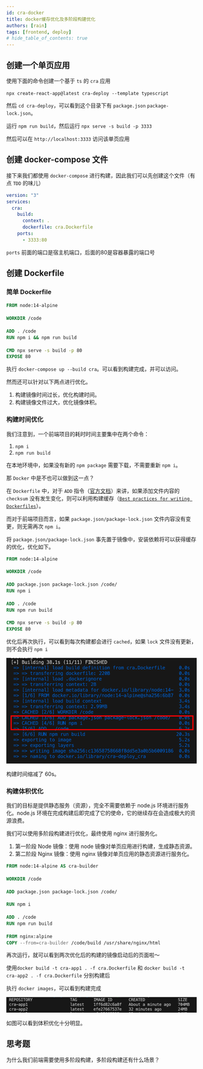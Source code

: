 ```yaml
---
id: cra-docker
title: docker缓存优化及多阶段构建优化
authors: [rain]
tags: [frontend, deploy]
# hide_table_of_contents: true
---
```


## 创建一个单页应用

使用下面的命令创建一个基于 `ts` 的 `cra` 应用

`npx create-react-app@latest cra-deploy --template typescript`

然后 `cd cra-deploy`，可以看到这个目录下有 `package.json` `package-lock.json`。

运行 `npm run build`，然后运行 `npx serve -s build -p 3333`

然后可以在 `http://localhost:3333` 访问该单页应用

## 创建 docker-compose 文件

接下来我们都使用 `docker-compose` 进行构建，因此我们可以先创建这个文件（有点 `TDD` 的味儿）

```yaml 
version: "3"
services:
  cra:
    build:
      context: .
      dockerfile: cra.Dockerfile 
    ports:
      - 3333:80
```

`ports` 前面的端口是宿主机端口，后面的80是容器暴露的端口号

## 创建 Dockerfile

### 简单 Dockerfile

```Dockerfile
FROM node:14-alpine

WORKDIR /code

ADD . /code
RUN npm i && npm run build 

CMD npx serve -s build -p 80
EXPOSE 80
```

执行 `docker-compose up --build cra`。可以看到构建完成，并可以访问。

然而还可以针对以下两点进行优化。
1. 构建镜像时间过长，优化构建时间。
2. 构建镜像文件过大，优化镜像体积。

### 构建时间优化

我们注意到，一个前端项目的耗时时间主要集中在两个命令：

1. `npm i`
2. `npm run build`

在本地环境中，如果没有新的 `npm package` 需要下载，不需要重新 `npm i`。

那 `Docker` 中是不也可以做到这一点？

在 `Dockerfile` 中，对于 `ADD` 指令（[官方文档]((https://docs.docker.com/engine/reference/builder/#add))）来讲，如果添加文件内容的 `checksum` 没有发生变化，则可以利用构建缓存（[`Best practices for writing Dockerfiles`](https://docs.docker.com/develop/develop-images/dockerfile_best-practices/#leverage-build-cache)）。

而对于前端项目而言，如果 `package.json/package-lock.json` 文件内容没有变更，则无需再次 `npm i`。

将 `package.json/package-lock.json` 事先置于镜像中，安装依赖将可以获得缓存的优化，优化如下。

```Dockerfile
FROM node:14-alpine

WORKDIR /code

ADD package.json package-lock.json /code/
RUN npm i

ADD . /code 
RUN npm run build

CMD npx serve -s build -p 80
EXPOSE 80
```

优化后再次执行，可以看到每次构建都会进行 `cached`，如果 `lock` 文件没有更新，则不会执行 `npm i`

![time-optimize](./asssets/time-optimize.png)

构建时间缩减了 60s。

### 构建体积优化

我们的目标是提供静态服务（资源），完全不需要依赖于 node.js 环境进行服务化。node.js 环境在完成构建后即完成了它的使命，它的继续存在会造成极大的资源浪费。

我们可以使用多阶段构建进行优化，最终使用 nginx 进行服务化。
1. 第一阶段 Node 镜像：使用 node 镜像对单页应用进行构建，生成静态资源。
2. 第二阶段 Nginx 镜像：使用 nginx 镜像对单页应用的静态资源进行服务化。

```Dockerfile
FROM node:14-alpine AS cra-builder

WORKDIR /code

ADD package.json package-lock.json /code/

RUN npm i

ADD . /code
RUN npm run build 

FROM nginx:alpine
COPY --from=cra-builder /code/build /usr/share/nginx/html
```

再次运行，就可以看到两次优化后的构建的镜像启动后的页面啦～

使用`docker build -t cra-app1 . -f cra.Dockerfile` 和 `docker build -t cra-app2 . -f cra.Dockerfile` 分别构建后

执行 `docker images`，可以看到构建完成

![size-optimize](./asssets/size-optimize.png)

如图可以看到体积优化十分明显。

## 思考题

为什么我们前端需要使用多阶段构建，多阶段构建还有什么场景？


